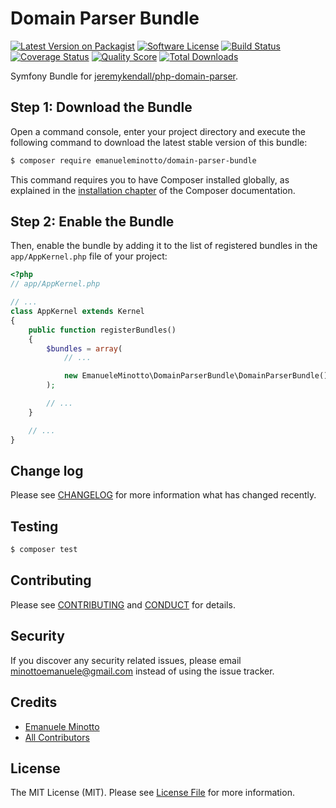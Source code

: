 # Domain Parser Bundle

[![Latest Version on Packagist][ico-version]][link-packagist]
[![Software License][ico-license]](LICENSE.md)
[![Build Status][ico-travis]][link-travis]
[![Coverage Status][ico-scrutinizer]][link-scrutinizer]
[![Quality Score][ico-code-quality]][link-code-quality]
[![Total Downloads][ico-downloads]][link-downloads]

Symfony Bundle for [jeremykendall/php-domain-parser](https://github.com/jeremykendall/php-domain-parser).

## Step 1: Download the Bundle

Open a command console, enter your project directory and execute the
following command to download the latest stable version of this bundle:

```bash
$ composer require emanueleminotto/domain-parser-bundle
```

This command requires you to have Composer installed globally, as explained
in the [installation chapter](https://getcomposer.org/doc/00-intro.md)
of the Composer documentation.

## Step 2: Enable the Bundle

Then, enable the bundle by adding it to the list of registered bundles
in the `app/AppKernel.php` file of your project:

```php
<?php
// app/AppKernel.php

// ...
class AppKernel extends Kernel
{
    public function registerBundles()
    {
        $bundles = array(
            // ...

            new EmanueleMinotto\DomainParserBundle\DomainParserBundle(),
        );

        // ...
    }

    // ...
}
```

## Change log

Please see [CHANGELOG](CHANGELOG.md) for more information what has changed recently.

## Testing

``` bash
$ composer test
```

## Contributing

Please see [CONTRIBUTING](CONTRIBUTING.md) and [CONDUCT](CONDUCT.md) for details.

## Security

If you discover any security related issues, please email minottoemanuele@gmail.com instead of using the issue tracker.

## Credits

- [Emanuele Minotto][link-author]
- [All Contributors][link-contributors]

## License

The MIT License (MIT). Please see [License File](LICENSE.md) for more information.

[ico-version]: https://img.shields.io/packagist/v/emanueleminotto/domain-parser-bundle.svg?style=flat-square
[ico-license]: https://img.shields.io/badge/license-MIT-brightgreen.svg?style=flat-square
[ico-travis]: https://img.shields.io/travis/EmanueleMinotto/DomainParserBundle/master.svg?style=flat-square
[ico-scrutinizer]: https://img.shields.io/scrutinizer/coverage/g/EmanueleMinotto/DomainParserBundle.svg?style=flat-square
[ico-code-quality]: https://img.shields.io/scrutinizer/g/EmanueleMinotto/DomainParserBundle.svg?style=flat-square
[ico-downloads]: https://img.shields.io/packagist/dt/emanueleminotto/domain-parser-bundle.svg?style=flat-square

[link-packagist]: https://packagist.org/packages/emanueleminotto/domain-parser-bundle
[link-travis]: https://travis-ci.org/EmanueleMinotto/DomainParserBundle
[link-scrutinizer]: https://scrutinizer-ci.com/g/EmanueleMinotto/DomainParserBundle/code-structure
[link-code-quality]: https://scrutinizer-ci.com/g/EmanueleMinotto/DomainParserBundle
[link-downloads]: https://packagist.org/packages/emanueleminotto/domain-parser-bundle
[link-author]: https://github.com/EmanueleMinotto
[link-contributors]: ../../contributors
